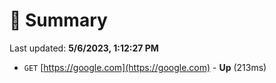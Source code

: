# 📖 Summary
Last updated: **5/6/2023, 1:12:27 PM**

- `GET` [https://google.com](https://google.com) - **Up** (213ms)
